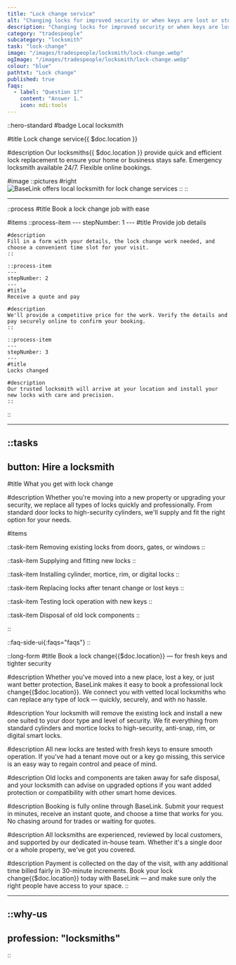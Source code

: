 ```yaml
---
title: "Lock change service"
alt: "Changing locks for improved security or when keys are lost or stolen"
description: "Changing locks for improved security or when keys are lost or stolen"
category: "tradespeople"
subcategory: "locksmith"
task: "lock-change"
image: "/images/tradespeople/locksmith/lock-change.webp"
ogImage: "/images/tradespeople/locksmith/lock-change.webp"
colour: "blue"
pathtxt: "Lock change"
published: true
faqs:
  - label: "Question 1?"
    content: "Answer 1."
    icon: mdi:tools
---
```


::hero-standard
#badge
Local locksmith

#title
Lock change service{{ $doc.location }}

#description
Our locksmiths{{ $doc.location }} provide quick and efficient lock replacement to ensure your home or business stays safe. Emergency locksmith available 24/7. Flexible online bookings.

#image
    ::pictures
    #right
    ![BaseLink offers local locksmith for lock change services](/images/tradespeople/locksmith/lock-change.webp)
    ::
::

---

::process
#title
Book a lock change job with ease

#items
    ::process-item
    ---
    stepNumber: 1
    ---
    #title
    Provide job details

    #description
    Fill in a form with your details, the lock change work needed, and choose a convenient time slot for your visit.
    ::
    
    ::process-item
    ---
    stepNumber: 2
    ---
    #title
    Receive a quote and pay

    #description
    We'll provide a competitive price for the work. Verify the details and pay securely online to confirm your booking.
    ::

    ::process-item
    ---
    stepNumber: 3
    ---
    #title
    Locks changed

    #description
    Our trusted locksmith will arrive at your location and install your new locks with care and precision.
    ::
::

---

::tasks
---
button: Hire a locksmith
---

#title
What you get with lock change

#description
Whether you're moving into a new property or upgrading your security, we replace all types of locks quickly and professionally. From standard door locks to high-security cylinders, we'll supply and fit the right option for your needs.

#items

  ::task-item
  Removing existing locks from doors, gates, or windows
  ::

  ::task-item
  Supplying and fitting new locks
  ::

  ::task-item
  Installing cylinder, mortice, rim, or digital locks
  ::

  ::task-item
  Replacing locks after tenant change or lost keys
  ::

  ::task-item
  Testing lock operation with new keys
  ::

  ::task-item
  Disposal of old lock components
  ::

::


::faq-side-ui{:faqs="faqs"}
::


::long-form
#title
Book a lock change{{$doc.location}} — for fresh keys and tighter security

#description
Whether you've moved into a new place, lost a key, or just want better protection, BaseLink makes it easy to book a professional lock change{{$doc.location}}. We connect you with vetted local locksmiths who can replace any type of lock — quickly, securely, and with no hassle.

#description
Your locksmith will remove the existing lock and install a new one suited to your door type and level of security. We fit everything from standard cylinders and mortice locks to high-security, anti-snap, rim, or digital smart locks.

#description
All new locks are tested with fresh keys to ensure smooth operation. If you've had a tenant move out or a key go missing, this service is an easy way to regain control and peace of mind.

#description
Old locks and components are taken away for safe disposal, and your locksmith can advise on upgraded options if you want added protection or compatibility with other smart home devices.

#description
Booking is fully online through BaseLink. Submit your request in minutes, receive an instant quote, and choose a time that works for you. No chasing around for trades or waiting for quotes.

#description
All locksmiths are experienced, reviewed by local customers, and supported by our dedicated in-house team. Whether it's a single door or a whole property, we've got you covered.

#description
Payment is collected on the day of the visit, with any additional time billed fairly in 30-minute increments. Book your lock change{{$doc.location}} today with BaseLink — and make sure only the right people have access to your space.
::

---

::why-us
---
profession: "locksmiths"
---
::